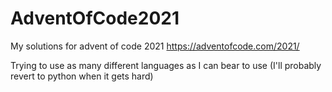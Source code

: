 # AdventOfCode2021

My solutions for advent of code 2021 https://adventofcode.com/2021/

Trying to use as many different languages as I can bear to use (I'll probably revert to python when it gets hard)
